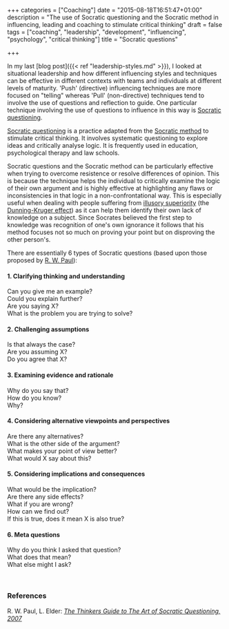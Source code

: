 +++
categories = ["Coaching"]
date = "2015-08-18T16:51:47+01:00"
description = "The use of Socratic questioning and the Socratic method in influencing, leading and coaching to stimulate critical thinking"
draft = false
tags = ["coaching", "leadership", "development", "influencing", "psychology", "critical thinking"]
title = "Socratic questions"

+++

In my last [blog post]({{< ref "leadership-styles.md" >}}), I looked at situational leadership and how different influencing styles and techniques can be effective in different contexts with teams and individuals at different levels of maturity.  'Push' (directive) influencing techniques are more focused on "telling" whereas 'Pull' (non-directive) techniques tend to involve the use of questions and reflection to guide.  One particular technique involving the use of questions to influence in this way is [Socratic questioning].

[Socratic questioning] is a practice adapted from the [Socratic method](https://en.wikipedia.org/wiki/Socratic_method) to stimulate critical thinking.  It involves systematic questioning to explore ideas and critically analyse logic.  It is frequently used in education, psychological therapy and law schools.  

Socratic questions and the Socratic method can be particularly effective when trying to overcome resistence or resolve differences of opinion.  This is because the technique helps the individual to critically examine the logic of their own argument and is highly effective at highlighting any flaws or inconsistencies in that logic in a non-confrontational way.  This is especially useful when dealing with people suffering from [illusory superiority](https://en.wikipedia.org/wiki/Illusory_superiority) (the [Dunning-Kruger effect](https://en.wikipedia.org/wiki/Dunning%E2%80%93Kruger_effect)) as it can help them identify their own lack of knowledge on a subject.  Since Socrates believed the first step to knowledge was recognition of one's own ignorance it follows that his method focuses not so much on proving your point but on disproving the other person's.

There are essentially 6 types of Socratic questions (based upon those proposed by [R. W. Paul]):

#### 1. Clarifying thinking and understanding
Can you give me an example?<br>
Could you explain further?<br>
Are you saying X?<br>
What is the problem you are trying to solve?<br>

#### 2. Challenging assumptions
Is that always the case? <br>
Are you assuming X? <br>
Do you agree that X? <br>

#### 3. Examining evidence and rationale
Why do you say that? <br>
How do you know? <br>
Why? <br>

#### 4. Considering alternative viewpoints and perspectives
Are there any alternatives? <br>
What is the other side of the argument? <br>
What makes your point of view better? <br>
What would X say about this? <br>

#### 5. Considering implications and consequences
What would be the implication? <br>
Are there any side effects?  <br>
What if you are wrong? <br>
How can we find out? <br>
If this is true, does it mean X is also true? <br>

#### 6. Meta questions
Why do you think I asked that question? <br>
What does that mean? <br>
What else might I ask? <br>

<br>


### References

R. W. Paul, L. Elder: [_The Thinkers Guide to The Art of Socratic Questioning, 2007_][R. W. Paul]



[Socratic questioning]: https://en.wikipedia.org/wiki/Socratic_questioning
[R. W. Paul]: http://www.amazon.com/The-Thinkers-Guide-Socratic-Questioning/dp/0944583318
